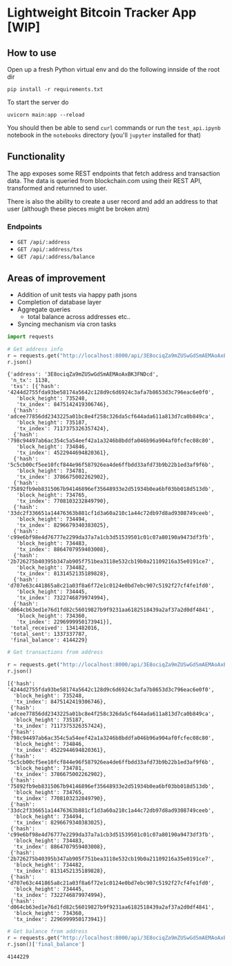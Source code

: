 # Lightweight Bitcoin Tracker App [WIP]

## How to use

Open up a fresh Python virtual env and do the following innside of the root dir

```
pip install -r requirements.txt
```

To start the server do

```
uvicorn main:app --reload
```

You should then be able to send `curl` commands or run the `test_api.ipynb` notebook in the `notebooks` directory (you'll `jupyter` installed for that)

## Functionality

The app exposes some REST endpoints that fetch address and transaction data. The data is queried from blockchain.com using their REST API, transformed and returnned to user.

There is also the ability to create a user record and add an address to that user (although these pieces might be broken atm)

### Endpoints

- `GET /api/:address`
- `GET /api/:address/txs`
- `GET /api/:address/balance`

## Areas of improvement

- Addition of unit tests via happy path jsons
- Completion of database layer
- Aggregate queries
  - total balance across addresses etc..
- Syncing mechanism via cron tasks

```python
import requests
```

```python
# Get address info
r = requests.get("http://localhost:8000/api/3E8ociqZa9mZUSwGdSmAEMAoAxBK3FNDcd",)
r.json()
```

    {'address': '3E8ociqZa9mZUSwGdSmAEMAoAxBK3FNDcd',
     'n_tx': 1138,
     'txs': [{'hash': '4244d2755fda93be58174a5642c128d9c6d6924c3afa7b8653d3c796eac6e0f0',
       'block_height': 735248,
       'tx_index': 8475142419306746},
      {'hash': 'adcee77856dd2343225a01bc8e4f258c326da5cf644ada611a813d7ca0b849ca',
       'block_height': 735187,
       'tx_index': 7117375326357424},
      {'hash': '798c94497ab6ac354c5a54eef42a1a3246b8bddfa046b96a904af0fcfec08c80',
       'block_height': 734846,
       'tx_index': 4522944694820361},
      {'hash': '5c5cb00cf5ee10fcf844e96f587926ea4de6ffbdd33afd73b9b22b1ed3af9f6b',
       'block_height': 734781,
       'tx_index': 3786675002262902},
      {'hash': '75892fb9eb8315067b94146896ef35648933e2d51934b0ea6bf03bb018d513db',
       'block_height': 734765,
       'tx_index': 7708103232849790},
      {'hash': '33dc2f336651a14476363b881cf1d3a60a210c1a44c72db97d8ad9308749ceeb',
       'block_height': 734494,
       'tx_index': 8296679340383025},
      {'hash': 'c99e6bf98e4d76777e2299da37a7a1cb3d51539501c01c07a80190a9473df3fb',
       'block_height': 734483,
       'tx_index': 8864707959403008},
      {'hash': '2b726275b40395b347ab905f751bea3118e532cb19b0a21109216a35e0191ce7',
       'block_height': 734482,
       'tx_index': 8131452135189828},
      {'hash': 'd707e63c441865a8c21a03f8a6f72e1c0124e0bd7ebc907c5192f27cf4fe1fd0',
       'block_height': 734445,
       'tx_index': 7322746879974994},
      {'hash': 'd064cb63ed1e76d1fd82c56019827b9f9231aa6182518439a2af37a2d0df4841',
       'block_height': 734360,
       'tx_index': 2296999950173941}],
     'total_received': 1341482016,
     'total_sent': 1337337787,
     'final_balance': 4144229}

```python
# Get transactions from address

r = requests.get("http://localhost:8000/api/3E8ociqZa9mZUSwGdSmAEMAoAxBK3FNDcd/txs",)
r.json()
```

    [{'hash': '4244d2755fda93be58174a5642c128d9c6d6924c3afa7b8653d3c796eac6e0f0',
      'block_height': 735248,
      'tx_index': 8475142419306746},
     {'hash': 'adcee77856dd2343225a01bc8e4f258c326da5cf644ada611a813d7ca0b849ca',
      'block_height': 735187,
      'tx_index': 7117375326357424},
     {'hash': '798c94497ab6ac354c5a54eef42a1a3246b8bddfa046b96a904af0fcfec08c80',
      'block_height': 734846,
      'tx_index': 4522944694820361},
     {'hash': '5c5cb00cf5ee10fcf844e96f587926ea4de6ffbdd33afd73b9b22b1ed3af9f6b',
      'block_height': 734781,
      'tx_index': 3786675002262902},
     {'hash': '75892fb9eb8315067b94146896ef35648933e2d51934b0ea6bf03bb018d513db',
      'block_height': 734765,
      'tx_index': 7708103232849790},
     {'hash': '33dc2f336651a14476363b881cf1d3a60a210c1a44c72db97d8ad9308749ceeb',
      'block_height': 734494,
      'tx_index': 8296679340383025},
     {'hash': 'c99e6bf98e4d76777e2299da37a7a1cb3d51539501c01c07a80190a9473df3fb',
      'block_height': 734483,
      'tx_index': 8864707959403008},
     {'hash': '2b726275b40395b347ab905f751bea3118e532cb19b0a21109216a35e0191ce7',
      'block_height': 734482,
      'tx_index': 8131452135189828},
     {'hash': 'd707e63c441865a8c21a03f8a6f72e1c0124e0bd7ebc907c5192f27cf4fe1fd0',
      'block_height': 734445,
      'tx_index': 7322746879974994},
     {'hash': 'd064cb63ed1e76d1fd82c56019827b9f9231aa6182518439a2af37a2d0df4841',
      'block_height': 734360,
      'tx_index': 2296999950173941}]

```python
# Get balance from address
r = requests.get("http://localhost:8000/api/3E8ociqZa9mZUSwGdSmAEMAoAxBK3FNDcd/balance",)
r.json()['final_balance']

```

    4144229
